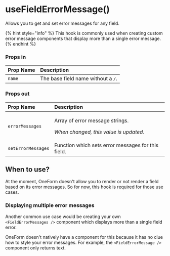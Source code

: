 # useFieldErrorMessage\(\)

Allows you to get and set error messages for any field.

{% hint style="info" %}
This hook is commonly used when creating custom error message components that display more than a single error message.
{% endhint %}

### Props in

| Prop Name | Description |
| :--- | :--- |
| `name` | The base field name without a `/`. |

### Props out

<table>
  <thead>
    <tr>
      <th style="text-align:left">Prop Name</th>
      <th style="text-align:left">Description</th>
    </tr>
  </thead>
  <tbody>
    <tr>
      <td style="text-align:left"><code>errorMessages</code>
      </td>
      <td style="text-align:left">
        <p>Array of error message strings.</p>
        <p><em>When changed, this value is updated.</em>
        </p>
      </td>
    </tr>
    <tr>
      <td style="text-align:left"><code>setErrorMessages</code>
      </td>
      <td style="text-align:left">Function which sets error messages for this field.</td>
    </tr>
  </tbody>
</table>

## When to use?

At the moment, OneForm doesn't allow you to render or not render a field based on its error messages. So for now, this hook is required for those use cases.

### Displaying multiple error messages

Another common use case would be creating your own `<FieldErrorMessages />` component which displays more than a single field error.

OneForm doesn't natively have a component for this because it has no clue how to style your error messages. For example, the `<FieldErrorMessage />` component only returns text.

